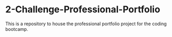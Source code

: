 # 2-Challenge-Professional-Portfolio
This is a repository to house the professional portfolio project for the coding bootcamp. 
